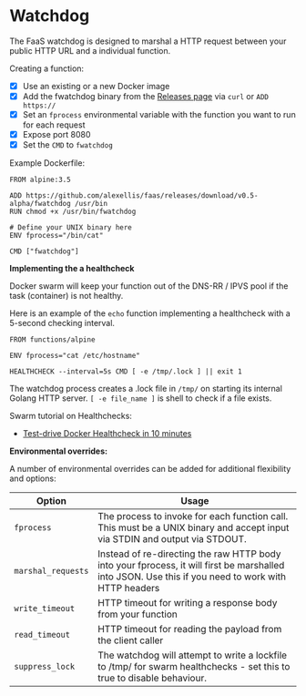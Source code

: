 Watchdog
==========

The FaaS watchdog is designed to marshal a HTTP request between your public HTTP URL and a individual function.

Creating a function:

- [x] Use an existing or a new Docker image
- [x] Add the fwatchdog binary from the [Releases page](https://github.com/alexellis/faas/releases) via `curl` or `ADD https://`
- [x] Set an `fprocess` environmental variable with the function you want to run for each request
- [x] Expose port 8080
- [x] Set the `CMD` to `fwatchdog`

Example Dockerfile:

```
FROM alpine:3.5

ADD https://github.com/alexellis/faas/releases/download/v0.5-alpha/fwatchdog /usr/bin
RUN chmod +x /usr/bin/fwatchdog

# Define your UNIX binary here
ENV fprocess="/bin/cat"

CMD ["fwatchdog"]
```

**Implementing the a healthcheck**

Docker swarm will keep your function out of the DNS-RR / IPVS pool if the task (container) is not healthy.

Here is an example of the `echo` function implementing a healthcheck with a 5-second checking interval.

```
FROM functions/alpine

ENV fprocess="cat /etc/hostname"

HEALTHCHECK --interval=5s CMD [ -e /tmp/.lock ] || exit 1
```

The watchdog process creates a .lock file in `/tmp/` on starting its internal Golang HTTP server. `[ -e file_name ]` is shell to check if a file exists.

Swarm tutorial on Healthchecks:

 * [Test-drive Docker Healthcheck in 10 minutes](http://blog.alexellis.io/test-drive-healthcheck/)


**Environmental overrides:**

A number of environmental overrides can be added for additional flexibility and options:

| Option                 | Usage             |
|------------------------|--------------|
| `fprocess`             | The process to invoke for each function call. This must be a UNIX binary and accept input via STDIN and output via STDOUT.  |
| `marshal_requests`     | Instead of re-directing the raw HTTP body into your fprocess, it will first be marshalled into JSON. Use this if you need to work with HTTP headers |
| `write_timeout`        | HTTP timeout for writing a response body from your function  |
| `read_timeout`         | HTTP timeout for reading the payload from the client caller  |
| `suppress_lock`        | The watchdog will attempt to write a lockfile to /tmp/ for swarm healthchecks - set this to true to disable behaviour. |
